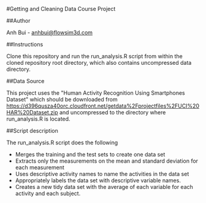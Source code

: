 #Getting and Cleaning Data Course Project

##Author

Anh Bui - anhbui@flowsim3d.com

##Instructions

Clone this repository and run the run_analysis.R script from within the cloned repository root directory, 
which also contains uncompressed data directory.

##Data Source

This project uses the "Human Activity Recognition Using Smartphones Dataset" which should be downloaded
from https://d396qusza40orc.cloudfront.net/getdata%2Fprojectfiles%2FUCI%20HAR%20Dataset.zip and uncompressed to 
the directory where run_analysis.R is located. 

##Script description

The run_analysis.R script does the following

* Merges the training and the test sets to create one data set
* Extracts only the measurements on the mean and standard deviation for each measurement
* Uses descriptive activity names to name the activities in the data set
* Appropriately labels the data set with descriptive variable names.
* Creates a new tidy data set with the average of each variable for each activity and each subject.
